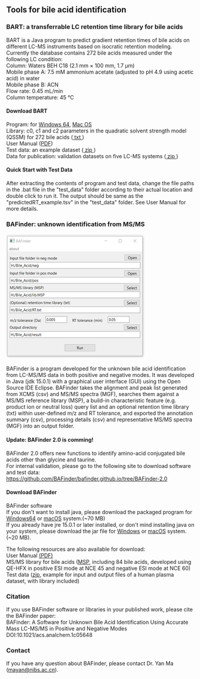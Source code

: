 ## Tools for bile acid identification



### BART: a transferrable LC retention time library for bile acids
BART is a Java program to predict gradient retention times of bile acids on different LC-MS instruments based on isocratic retention modeling.  
Currently the database contains 272 bile acids measured under the following LC condition:<br> 
Column: Waters BEH C18 (2.1 mm × 100 mm, 1.7 µm)<br> 
Mobile phase A: 7.5 mM ammonium acetate (adjusted to pH 4.9 using acetic acid) in water<br> 
Mobile phase B: ACN<br> 
Flow rate: 0.45 mL/min<br> 
Column temperature: 45 ℃<br> 

#### Download BART
Program: for <a href="https://github.com/BAFinder/bafinder.github.io/tree/BART/software/BART_windows64.zip" download>Windows 64</a>, <a href="https://github.com/BAFinder/bafinder.github.io/tree/BART/software/BART_macosx.zip" download>Mac OS</a><br> 
Library: c0, c1 and c2 parameters in the quadratic solvent strength model (QSSM) for 272 bile acids (<a href="https://github.com/BAFinder/bafinder.github.io/tree/BART/lib/BA_c0_c1_c2_lib.txt" download> txt </a> ) <br>
User Manual (<a href="https://github.com/BAFinder/bafinder.github.io/tree/BART/doc/BART User Manual v1.2.pdf" download>PDF</a>)<br> 
Test data: an example dataset (<a href="https://github.com/BAFinder/bafinder.github.io/tree/BART/data/test_data.zip" download> zip </a> ) <br>
Data for publication: validation datasets on five LC-MS systems (<a href="https://github.com/BAFinder/bafinder.github.io/tree/BART/data/data_for_publication.zip" download> zip </a> ) <br>

#### Quick Start with Test Data
After extracting the contents of program and test data, change the file paths in the .bat file in the "test_data" folder according to their actual location and double click to run it. The output should be same as the "predictedRT_example.tsv" in the "test_data" folder. See User Manual for more details.



### BAFinder: unknown identification from MS/MS 
![BAFinder GUI](./doc/assets/BAFinder.png)

BAFinder is a program developed for the unknown bile acid identification from LC-MS/MS data in both positive and negative modes. It was developed in Java (jdk 15.0.1) with a graphical user interface (GUI) using the Open Source IDE Eclipse. BAFinder takes the alignment and peak list generated from XCMS (csv) and MS/MS spectra (MGF), searches them against a MS/MS reference library (MSP), a build-in characteristic feature (e.g. product ion or neutral loss) query list and an optional retention time library (txt) within user-defined m/z and RT tolerance, and exported the annotation summary (csv), processing details (csv) and representative MS/MS spectra (MGF) into an output folder.
#### Update: BAFinder 2.0 is comming!
BAFinder 2.0 offers new functions to identify amino-acid conjugated bile acids other than glycine and taurine. <br> 
For internal validation, please go to the following site to download software and test data:<br> 
https://github.com/BAFinder/bafinder.github.io/tree/BAFinder-2.0 <br> 

#### Download BAFinder

BAFinder software<br> 
If you don't want to install java, please download the packaged program for <a href="./software/BAFinder_windows64.zip" download>Windows64</a> or <a href="./software/BAFinder_macosx.zip" download>macOS</a> system.(~70 MB) <br> 
If you already have jre 15.0.1 or later installed, or don't mind installing java on your system, please download the jar file for <a href="./software/BAFinder_win.jar" download>Windows</a> or <a href="./software/BAFinder_macosx.jar" download>macOS</a> system. (~20 MB).

The following resources are also available for download:<br> 
User Manual <a href="./doc/assets/BAFinder User Manual v1.0.pdf" download>(PDF)</a> <br> 
MS/MS library for bile acids (<a href="./data/MSMS_library.msp" download>MSP</a>, including 84 bile acids, developed using QE-HFX in positive ESI mode at NCE 45 and negative ESI mode at NCE 60)<br> 
Test data (<a href="./data/Test data.zip" download>zip</a>, example for input and output files of a human plasma dataset, with library included)



### Citation

If you use BAFinder software or libraries in your published work, please cite the BAFinder paper:<br> 
BAFinder: A Software for Unknown Bile Acid Identification Using Accurate Mass LC-MS/MS in Positive and Negative Modes<br> 
DOI:10.1021/acs.analchem.1c05648

### Contact

If you have any question about BAFinder, please contact Dr. Yan Ma (mayan@nibs.ac.cn).




